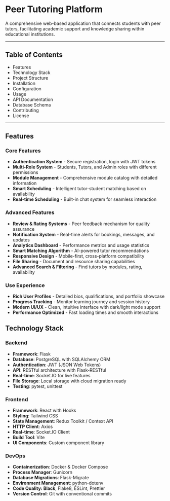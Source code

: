 # Peer Tutoring Platform

A comprehensive web-based application that connects students with peer tutors, facilitating academic support and knowledge sharing within educational institutions.

---

## Table of Contents

- Features
- Technology Stack
- Project Structure
- Installation
- Configuration
- Usage
- API Documentation
- Database Schema
- Contributing
- License

---

## Features

### Core Features

- **Authentication System** - Secure registration, login with JWT tokens
- **Multi-Role System** - Students, Tutors, and Admin roles with different permissions
- **Module Management** - Comprehensive module catalog with detailed information
- **Smart Scheduling** - Intelligent tutor-student matching based on availability
- **Real-time Scheduling** - Built-in chat system for seamless interaction

### Advanced Features

- **Review & Rating Systems** - Peer feedback mechanism for quality assurance
- **Notification System** - Real-time alerts for bookings, messages, and updates
- **Analytics Dashboard** - Performance metrics and usage statistics
- **Smart Matching Algorithm** - AI-powered tutor recommendations
- **Responsive Design** - Mobile-first, cross-platform compatibility
- **File Sharing** - Document and resource sharing capabilities
- **Advanced Search & Filtering** - Find tutors by modules, rating, availability

### Use Experience

- **Rich User Profiles** - Detailed bios, qualifications, and portfolio showcase
- **Progress Tracking** - Monitor learning journey and session history
- **Modern UI/UX** - Clean, intuitive interface with dark/light mode support
- **Performance Optimized** - Fast loading times and smooth interactions

## Technology Stack

### Backend

- **Framework**: Flask
- **Database**: PostgreSQL with SQLAlchemy ORM
- **Authentication**: JWT (JSON Web Tokens)
- **API**: RESTful architecture with Flask-RESTful
- **Real-time**: Socket.IO for live features
- **File Storage**: Local storage with cloud migration ready
- **Testing**: pytest, unittest

### Frontend

- **Framework**: React with Hooks
- **Styling**: Tailwind CSS
- **State Management**: Redux Toolkit / Context API
- **HTTP Client**: Axios
- **Real-time**: Socket.IO Client
- **Build Tool**: Vite
- **UI Components**: Custom component library

### DevOps

- **Containerization**: Docker & Docker Compose
- **Process Manager**: Gunicorn
- **Database Migrations**: Flask-Migrate
- **Environment Management**: python-dotenv
- **Code Quality: Black**, Flake8, ESLint, Prettier
- **Version Control**: Git with conventional commits
